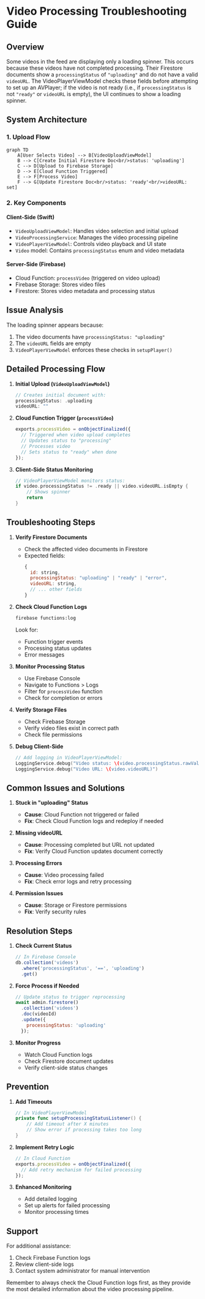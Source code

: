 # Video Processing Troubleshooting Guide

## Overview

Some videos in the feed are displaying only a loading spinner. This occurs because these videos have not completed processing. Their Firestore documents show a `processingStatus` of `"uploading"` and do not have a valid `videoURL`. The VideoPlayerViewModel checks these fields before attempting to set up an AVPlayer; if the video is not ready (i.e., if `processingStatus` is not `"ready"` or `videoURL` is empty), the UI continues to show a loading spinner.

## System Architecture

### 1. Upload Flow
```mermaid
graph TD
    A[User Selects Video] --> B[VideoUploadViewModel]
    B --> C[Create Initial Firestore Doc<br/>status: 'uploading']
    C --> D[Upload to Firebase Storage]
    D --> E[Cloud Function Triggered]
    E --> F[Process Video]
    F --> G[Update Firestore Doc<br/>status: 'ready'<br/>videoURL: set]
```

### 2. Key Components

#### Client-Side (Swift)
- `VideoUploadViewModel`: Handles video selection and initial upload
- `VideoProcessingService`: Manages the video processing pipeline
- `VideoPlayerViewModel`: Controls video playback and UI state
- `Video` model: Contains `processingStatus` enum and video metadata

#### Server-Side (Firebase)
- Cloud Function: `processVideo` (triggered on video upload)
- Firebase Storage: Stores video files
- Firestore: Stores video metadata and processing status

## Issue Analysis

The loading spinner appears because:
1. The video documents have `processingStatus: "uploading"`
2. The `videoURL` fields are empty
3. `VideoPlayerViewModel` enforces these checks in `setupPlayer()`

## Detailed Processing Flow

1. **Initial Upload (`VideoUploadViewModel`)**
   ```swift
   // Creates initial document with:
   processingStatus: .uploading
   videoURL: ""
   ```

2. **Cloud Function Trigger (`processVideo`)**
   ```javascript
   exports.processVideo = onObjectFinalized({
     // Triggered when video upload completes
     // Updates status to "processing"
     // Processes video
     // Sets status to "ready" when done
   });
   ```

3. **Client-Side Status Monitoring**
   ```swift
   // VideoPlayerViewModel monitors status:
   if video.processingStatus != .ready || video.videoURL.isEmpty {
       // Shows spinner
       return
   }
   ```

## Troubleshooting Steps

1. **Verify Firestore Documents**
   - Check the affected video documents in Firestore
   - Expected fields:
     ```javascript
     {
       id: string,
       processingStatus: "uploading" | "ready" | "error",
       videoURL: string,
       // ... other fields
     }
     ```

2. **Check Cloud Function Logs**
   ```bash
   firebase functions:log
   ```
   Look for:
   - Function trigger events
   - Processing status updates
   - Error messages

3. **Monitor Processing Status**
   - Use Firebase Console
   - Navigate to Functions > Logs
   - Filter for `processVideo` function
   - Check for completion or errors

4. **Verify Storage Files**
   - Check Firebase Storage
   - Verify video files exist in correct path
   - Check file permissions

5. **Debug Client-Side**
   ```swift
   // Add logging in VideoPlayerViewModel:
   LoggingService.debug("Video status: \(video.processingStatus.rawValue)")
   LoggingService.debug("Video URL: \(video.videoURL)")
   ```

## Common Issues and Solutions

1. **Stuck in "uploading" Status**
   - **Cause**: Cloud Function not triggered or failed
   - **Fix**: Check Cloud Function logs and redeploy if needed

2. **Missing videoURL**
   - **Cause**: Processing completed but URL not updated
   - **Fix**: Verify Cloud Function updates document correctly

3. **Processing Errors**
   - **Cause**: Video processing failed
   - **Fix**: Check error logs and retry processing

4. **Permission Issues**
   - **Cause**: Storage or Firestore permissions
   - **Fix**: Verify security rules

## Resolution Steps

1. **Check Current Status**
   ```javascript
   // In Firebase Console
   db.collection('videos')
     .where('processingStatus', '==', 'uploading')
     .get()
   ```

2. **Force Process if Needed**
   ```javascript
   // Update status to trigger reprocessing
   await admin.firestore()
     .collection('videos')
     .doc(videoId)
     .update({
       processingStatus: 'uploading'
     });
   ```

3. **Monitor Progress**
   - Watch Cloud Function logs
   - Check Firestore document updates
   - Verify client-side status changes

## Prevention

1. **Add Timeouts**
   ```swift
   // In VideoPlayerViewModel
   private func setupProcessingStatusListener() {
       // Add timeout after X minutes
       // Show error if processing takes too long
   }
   ```

2. **Implement Retry Logic**
   ```javascript
   // In Cloud Function
   exports.processVideo = onObjectFinalized({
     // Add retry mechanism for failed processing
   });
   ```

3. **Enhanced Monitoring**
   - Add detailed logging
   - Set up alerts for failed processing
   - Monitor processing times

## Support

For additional assistance:
1. Check Firebase Function logs
2. Review client-side logs
3. Contact system administrator for manual intervention

Remember to always check the Cloud Function logs first, as they provide the most detailed information about the video processing pipeline. 